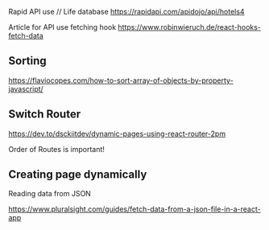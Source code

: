 Rapid API use // Life database
https://rapidapi.com/apidojo/api/hotels4

Article for API use fetching hook
https://www.robinwieruch.de/react-hooks-fetch-data

## Sorting

https://flaviocopes.com/how-to-sort-array-of-objects-by-property-javascript/

## Switch Router

https://dev.to/dsckiitdev/dynamic-pages-using-react-router-2pm

Order of Routes is important!

## Creating page dynamically

Reading data from JSON

https://www.pluralsight.com/guides/fetch-data-from-a-json-file-in-a-react-app
